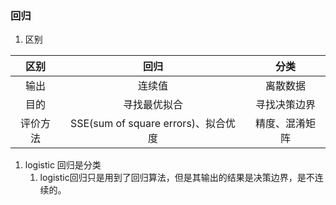 ### 回归

1. 区别

| 区别 | 回归 | 分类 |
| :-: | :-: | :-: |
| 输出 | 连续值 | 离散数据 |
| 目的 | 寻找最优拟合 | 寻找决策边界 |
| 评价方法 | SSE(sum of square errors)、拟合优度 | 精度、混淆矩阵 |
1. logistic 回归是分类
    1. logistic回归只是用到了回归算法，但是其输出的结果是决策边界，是不连续的。